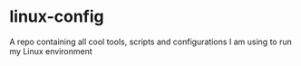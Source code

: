 # linux-config
A repo containing all cool tools, scripts and configurations I am using to run my Linux environment
